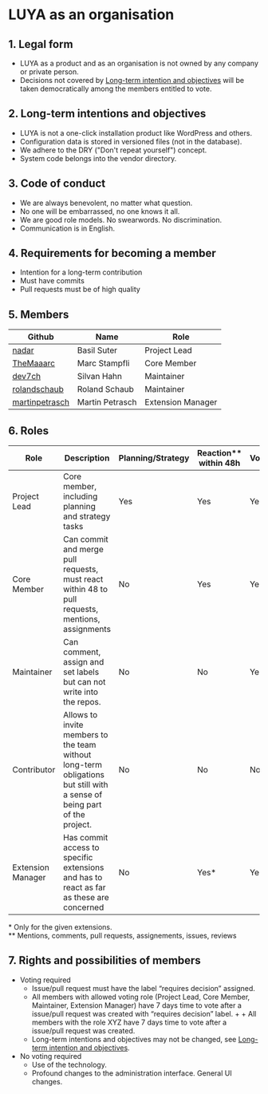 # LUYA as an organisation

## 1. Legal form

+ LUYA as a product and as an organisation is not owned by any company or private person.
+ Decisions not covered by [Long-term intention and objectives](#2-long-term-intention-and-objectives) will be taken democratically among the members entitled to vote.

## 2. Long-term intentions and objectives

+ LUYA is not a one-click installation product like WordPress and others.
+ Configuration data is stored in versioned files (not in the database).
+ We adhere to the DRY ("Don't repeat yourself") concept.
+ System code belongs into the vendor directory.

## 3. Code of conduct

+ We are always benevolent, no matter what question.
+ No one will be embarrassed, no one knows it all.
+ We are good role models. No swearwords. No discrimination.
+ Communication is in English.

## 4. Requirements for becoming a member

+ Intention for a long-term contribution
+ Must have commits
+ Pull requests must be of high quality

## 5. Members

|Github|Name|Role
|------|----|----
|[nadar](https://github.com/nadar)|Basil Suter|Project Lead
|[TheMaaarc](https://github.com/TheMaaarc)|Marc Stampfli|Core Member
|[dev7ch](https://github.com/dev7ch)|Silvan Hahn|Maintainer
|[rolandschaub](https://github.com/rolandschaub)|Roland Schaub|Maintainer
|[martinpetrasch](https://github.com/martinpetrasch)|Martin Petrasch|Extension Manager

## 6. Roles

|Role|Description|Planning/Strategy|Reaction** within 48h|Voting|Commit Access/PR
|-----|------------|----------------|--------------|------|----------------
|Project Lead|Core member, including planning and strategy tasks|Yes|Yes|Yes|Yes
|Core Member|Can commit and merge pull requests, must react within 48 to pull requests, mentions, assignments|No|Yes|Yes|Yes
|Maintainer|Can comment, assign and set labels but can not write into the repos.|No|No|Yes|No
|Contributor|Allows to invite members to the team without long-term obligations but still with a sense of being part of the project.|No|No|No|No
|Extension Manager|Has commit access to specific extensions and has to react as far as these are concerned|No|Yes*|Yes|Yes*

\* Only for the given extensions.  
\*\* Mentions, comments, pull requests, assignements, issues, reviews

## 7. Rights and possibilities of members

+ Voting required
  + Issue/pull request must have the label “requires decision” assigned.
  + All members with allowed voting role (Project Lead, Core Member, Maintainer, Extension Manager) have 7 days time to vote after a issue/pull request was created with “requires decision” label.	+  + All members with the role XYZ have 7 days time to vote after a issue/pull request was created.
  + Long-term intentions and objectives may not be changed, see [Long-term intention and objectives](#2-long-term-intention-and-objectives).
+ No voting required
  + Use of the technology.
  + Profound changes to the administration interface. General UI changes.
